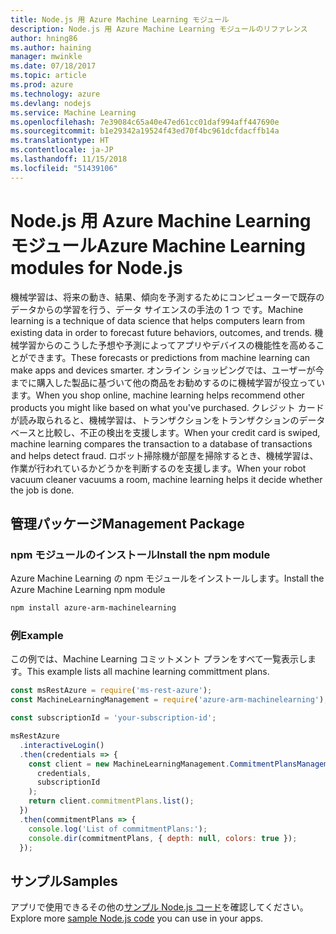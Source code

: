 ```yaml
---
title: Node.js 用 Azure Machine Learning モジュール
description: Node.js 用 Azure Machine Learning モジュールのリファレンス
author: hning86
ms.author: haining
manager: mwinkle
ms.date: 07/18/2017
ms.topic: article
ms.prod: azure
ms.technology: azure
ms.devlang: nodejs
ms.service: Machine Learning
ms.openlocfilehash: 7e39084c65a40e47ed61cc01daf994aff447690e
ms.sourcegitcommit: b1e29342a19524f43ed70f4bc961dcfdacffb14a
ms.translationtype: HT
ms.contentlocale: ja-JP
ms.lasthandoff: 11/15/2018
ms.locfileid: "51439106"
---
```

# <a name="azure-machine-learning-modules-for-nodejs"></a><span data-ttu-id="8d4af-103">Node.js 用 Azure Machine Learning モジュール</span><span class="sxs-lookup"><span data-stu-id="8d4af-103">Azure Machine Learning modules for Node.js</span></span>

<span data-ttu-id="8d4af-104">機械学習は、将来の動き、結果、傾向を予測するためにコンピューターで既存のデータからの学習を行う、データ サイエンスの手法の 1 つ です。</span><span class="sxs-lookup"><span data-stu-id="8d4af-104">Machine learning is a technique of data science that helps computers learn from existing data in order to forecast future behaviors, outcomes, and trends.</span></span> <span data-ttu-id="8d4af-105">機械学習からのこうした予想や予測によってアプリやデバイスの機能性を高めることができます。</span><span class="sxs-lookup"><span data-stu-id="8d4af-105">These forecasts or predictions from machine learning can make apps and devices smarter.</span></span> <span data-ttu-id="8d4af-106">オンライン ショッピングでは、ユーザーが今までに購入した製品に基づいて他の商品をお勧めするのに機械学習が役立っています。</span><span class="sxs-lookup"><span data-stu-id="8d4af-106">When you shop online, machine learning helps recommend other products you might like based on what you've purchased.</span></span> <span data-ttu-id="8d4af-107">クレジット カードが読み取られると、機械学習は、トランザクションをトランザクションのデータベースと比較し、不正の検出を支援します。</span><span class="sxs-lookup"><span data-stu-id="8d4af-107">When your credit card is swiped, machine learning compares the transaction to a database of transactions and helps detect fraud.</span></span> <span data-ttu-id="8d4af-108">ロボット掃除機が部屋を掃除するとき、機械学習は、作業が行われているかどうかを判断するのを支援します。</span><span class="sxs-lookup"><span data-stu-id="8d4af-108">When your robot vacuum cleaner vacuums a room, machine learning helps it decide whether the job is done.</span></span>

## <a name="management-package"></a><span data-ttu-id="8d4af-109">管理パッケージ</span><span class="sxs-lookup"><span data-stu-id="8d4af-109">Management Package</span></span>


### <a name="install-the-npm-module"></a><span data-ttu-id="8d4af-110">npm モジュールのインストール</span><span class="sxs-lookup"><span data-stu-id="8d4af-110">Install the npm module</span></span>

<span data-ttu-id="8d4af-111">Azure Machine Learning の npm モジュールをインストールします。</span><span class="sxs-lookup"><span data-stu-id="8d4af-111">Install the Azure Machine Learning npm module</span></span>

```bash
npm install azure-arm-machinelearning
```

### <a name="example"></a><span data-ttu-id="8d4af-112">例</span><span class="sxs-lookup"><span data-stu-id="8d4af-112">Example</span></span>

<span data-ttu-id="8d4af-113">この例では、Machine Learning コミットメント プランをすべて一覧表示します。</span><span class="sxs-lookup"><span data-stu-id="8d4af-113">This example lists all machine learning committment plans.</span></span>

```javascript
const msRestAzure = require('ms-rest-azure');
const MachineLearningManagement = require('azure-arm-machinelearning');

const subscriptionId = 'your-subscription-id';

msRestAzure
  .interactiveLogin()
  .then(credentials => {
    const client = new MachineLearningManagement.CommitmentPlansManagementClient(
      credentials,
      subscriptionId
    );
    return client.commitmentPlans.list();
  })
  .then(commitmentPlans => {
    console.log('List of commitmentPlans:');
    console.dir(commitmentPlans, { depth: null, colors: true });
  });
```

## <a name="samples"></a><span data-ttu-id="8d4af-114">サンプル</span><span class="sxs-lookup"><span data-stu-id="8d4af-114">Samples</span></span>

<span data-ttu-id="8d4af-115">アプリで使用できるその他の[サンプル Node.js コード](https://azure.microsoft.com/resources/samples/?platform=nodejs)を確認してください。</span><span class="sxs-lookup"><span data-stu-id="8d4af-115">Explore more [sample Node.js code](https://azure.microsoft.com/resources/samples/?platform=nodejs) you can use in your apps.</span></span>
